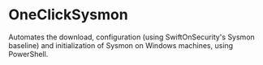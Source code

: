 # OneClickSysmon
Automates the download, configuration (using SwiftOnSecurity's Sysmon baseline) and initialization of Sysmon on Windows machines, using PowerShell.
